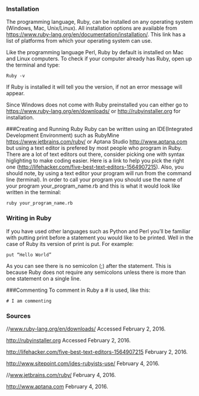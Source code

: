 ### Installation
The programming language, Ruby, can be installed on any operating system (Windows, Mac, Unix/Linux). All installation options are available from https://www.ruby-lang.org/en/documentation/installation/. This link has a list of platforms from which your operating system can use.  

Like the programming language Perl, Ruby by default is installed on Mac and Linux computers.  To check if your computer already has Ruby, open up the terminal and type: 
```
Ruby -v
```
If Ruby is installed it will tell you the version, if not an error message will appear. 

Since Windows does not come with Ruby preinstalled you can either go to https://www.ruby-lang.org/en/downloads/ or http://rubyinstaller.org for installation.

###Creating and Running Ruby
Ruby can be written using an IDE(Integrated Development Environment) such as RubyMine https://www.jetbrains.com/ruby/ or Aptana Studio http://www.aptana.com but using a text editor is prefered by most people who program in Ruby. There are a lot of text editors out there, consider picking one with syntax higlighting to make coding easier. Here is a link to help you pick the right one (http://lifehacker.com/five-best-text-editors-1564907215).  Also, you should note, by using a text editor your program will run from the command line (terminal). In order to call your program you should use the name of your program your_program_name.rb and this is what it would look like written in the terminal:

```
ruby your_program_name.rb
```


### Writing in Ruby
If you have used other languages such as Python and Perl you’ll be familiar with putting print before a statement you would like to be printed. Well in the case of Ruby its version of print is put. For example:

```
put “Hello World”
```

As you can see there is no semicolon (;) after the statement. This is because Ruby does not require any semicolons unless there is more than one statement on a single line.

###Commenting
To comment in Ruby a # is used, like this:
```
# I am commenting
```


### Sources
//www.ruby-lang.org/en/downloads/ Accessed February 2, 2016.

http://rubyinstaller.org Accessed February 2, 2016.

http://lifehacker.com/five-best-text-editors-1564907215 February 2, 2016.

http://www.sitepoint.com/ides-rubyists-use/ February 4, 2016.

//www.jetbrains.com/ruby/ February 4, 2016.

http://www.aptana.com February 4, 2016.


